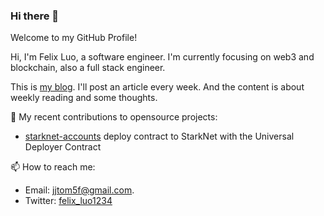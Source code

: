 ### Hi there 👋

Welcome to my GitHub Profile!

Hi, I'm Felix Luo, a software engineer. I'm currently focusing on web3 and blockchain, also a full stack engineer.

This is [my blog](https://felixgibson.github.io/). I'll post an article every week. And the content is about weekly reading and some thoughts. 

🌱 My recent contributions to opensource projects:
- [starknet-accounts](https://github.com/starknet-edu/starknet-accounts/pull/8) deploy contract to StarkNet with the Universal Deployer Contract 

📫 How to reach me:
- Email:  jjtom5f@gmail.com.
- Twitter: [felix_luo1234](https://twitter.com/felix_luo1234)
